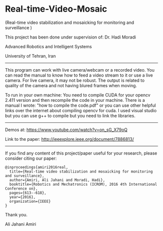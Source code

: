 # Real-time-Video-Mosaic 
(Real-time video stabilization and mosaicking for monitoring and surveillance )

This project has been done under supervision of: Dr. Hadi Moradi

Advanced Robotics and Intelligent Systems

University of Tehran, Iran
____________________

This program can work with live camera/webcam or a recorded video. You can read the manual to know how to feed a video stream to it or use a live camera. For live camera, it may not be robust. The output is related to quality of the camera and not having blured frames when moving.

To run in your own machine:
You need to compile CUDA for your opencv 2.411 version and then recompile the code in your machine.
There is a manual I wrote: "how to compile the code.pdf" or you can use other helpful links over the internet about compiling opencv for cuda.
I used visual studio but you can use g++ to compile but you need to link the libraries.
__________
Demos at:
https://www.youtube.com/watch?v=on_sG_X79oQ

Link to the paper:
http://ieeexplore.ieee.org/document/7886813/


_______________________________________________________________________________
If you find any content of this project/paper useful for your research, please consider citing our paper:
```
@inproceedings{amiri2016real,
  title={Real-time video stabilization and mosaicking for monitoring and surveillance},
  author={Amiri, Ali Jahani and Moradi, Hadi},
  booktitle={Robotics and Mechatronics (ICROM), 2016 4th International Conference on},
  pages={613--618},
  year={2016},
  organization={IEEE}
}
```
Thank you.



Ali Jahani Amiri
